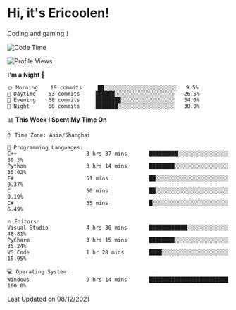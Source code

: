 # Hi, it's Ericoolen!
Coding and gaming！

<!--START_SECTION:waka-->
![Code Time](http://img.shields.io/badge/Code%20Time-130%20hrs%2033%20mins-blue)

![Profile Views](http://img.shields.io/badge/Profile%20Views-2-blue)

**I'm a Night 🦉** 

```text
🌞 Morning    19 commits     ██░░░░░░░░░░░░░░░░░░░░░░░   9.5% 
🌆 Daytime    53 commits     ██████░░░░░░░░░░░░░░░░░░░   26.5% 
🌃 Evening    68 commits     ████████░░░░░░░░░░░░░░░░░   34.0% 
🌙 Night      60 commits     ███████░░░░░░░░░░░░░░░░░░   30.0%

```


📊 **This Week I Spent My Time On** 

```text
⌚︎ Time Zone: Asia/Shanghai

💬 Programming Languages: 
C++                      3 hrs 37 mins       █████████░░░░░░░░░░░░░░░░   39.3% 
Python                   3 hrs 14 mins       ████████░░░░░░░░░░░░░░░░░   35.02% 
F#                       51 mins             ██░░░░░░░░░░░░░░░░░░░░░░░   9.37% 
C                        50 mins             ██░░░░░░░░░░░░░░░░░░░░░░░   9.19% 
C#                       35 mins             █░░░░░░░░░░░░░░░░░░░░░░░░   6.49%

🔥 Editors: 
Visual Studio            4 hrs 30 mins       ████████████░░░░░░░░░░░░░   48.81% 
PyCharm                  3 hrs 15 mins       ████████░░░░░░░░░░░░░░░░░   35.24% 
VS Code                  1 hr 28 mins        ████░░░░░░░░░░░░░░░░░░░░░   15.95%

💻 Operating System: 
Windows                  9 hrs 14 mins       █████████████████████████   100.0%

```


 Last Updated on 08/12/2021
<!--END_SECTION:waka-->

